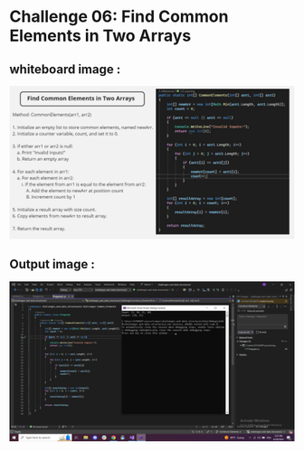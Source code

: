 # Challenge 06: Find Common Elements in Two Arrays

## whiteboard image :
![Common-Elements-WhiteBoard](assets/Common-ElementsWB.jpg) 

## Output image :
![Common-Elements-Output](assets/Common-Elements-Output.png)  
